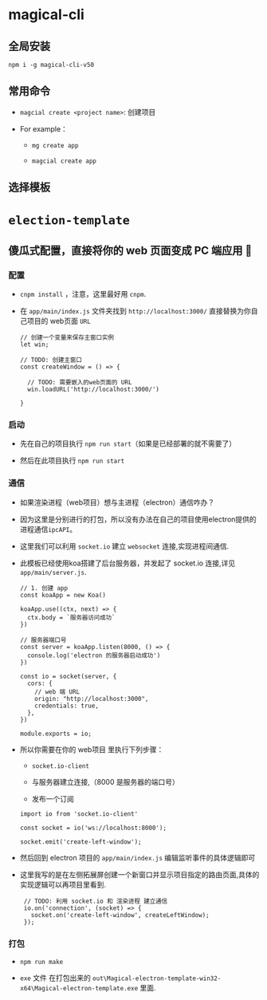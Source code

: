 # magical-cli

## 全局安装

`npm i -g magical-cli-v50`

## 常用命令

* `magcial create <project name>`: 创建项目
  
* For example： 

  * `mg create app`
  
  * `magcial create app`

## 选择模板 
  
# `election-template`

## 傻瓜式配置，直接将你的 web 页面变成 PC 端应用 🤺

### 配置

* `cnpm install` ，注意，这里最好用 `cnpm`.

* 在 `app/main/index.js` 文件夹找到 `http://localhost:3000/` 直接替换为你自己项目的 web页面 `URL`
  ```
  // 创建一个变量来保存主窗口实例
  let win;

  // TODO: 创建主窗口
  const createWindow = () => {

    // TODO: 需要嵌入的web页面的 URL
    win.loadURL('http://localhost:3000/')

  }
  ```

### 启动

* 先在自己的项目执行 `npm run start`（如果是已经部署的就不需要了）

* 然后在此项目执行   `npm run start` 

### 通信

* 如果渲染进程（web项目）想与主进程（electron）通信咋办？

* 因为这里是分别进行的打包，所以没有办法在自己的项目使用electron提供的进程通信`ipcAPI`。

* 这里我们可以利用 `socket.io` 建立 `websocket` 连接,实现进程间通信.

* 此模板已经使用koa搭建了后台服务器，并发起了 socket.io 连接,详见`app/main/server.js`.

  ```
  // 1. 创建 app
  const koaApp = new Koa()

  koaApp.use((ctx, next) => {
    ctx.body = `服务器访问成功`
  })

  // 服务器端口号
  const server = koaApp.listen(8000, () => {
    console.log('electron 的服务器启动成功')
  })

  const io = socket(server, {
    cors: {
      // web 端 URL
      origin: "http://localhost:3000",
      credentials: true,
    },
  })

  module.exports = io;
  ```


* 所以你需要在你的 web项目 里执行下列步骤：
  
    * `socket.io-client`
    
    * 与服务器建立连接,（8000 是服务器的端口号）
    
    * 发布一个订阅
    
    ```
    import io from 'socket.io-client' 
    
    const socket = io('ws://localhost:8000');
    
    socket.emit('create-left-window');
    ```
 * 然后回到 electron 项目的 `app/main/index.js` 编辑监听事件的具体逻辑即可
    
 * 这里我写的是在左侧拓展屏创建一个新窗口并显示项目指定的路由页面,具体的实现逻辑可以再项目里看到.
 
   ```
    // TODO: 利用 socket.io 和 渲染进程 建立通信
    io.on('connection', (socket) => {
      socket.on('create-left-window', createLeftWindow);
    });
   ```

### 打包

* `npm run make`

* `exe` 文件 在打包出来的 `out\Magical-electron-template-win32-x64\Magical-electron-template.exe` 里面.










